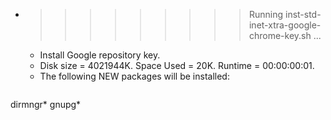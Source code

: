 * >>>>>>>>> Running inst-std-inet-xtra-google-chrome-key.sh ...
  * Install Google repository key.
  * Disk size = 4021944K. Space Used = 20K. Runtime = 00:00:00:01.
  * The following NEW packages will be installed:
  ```bash
dirmngr* gnupg*
  ```
